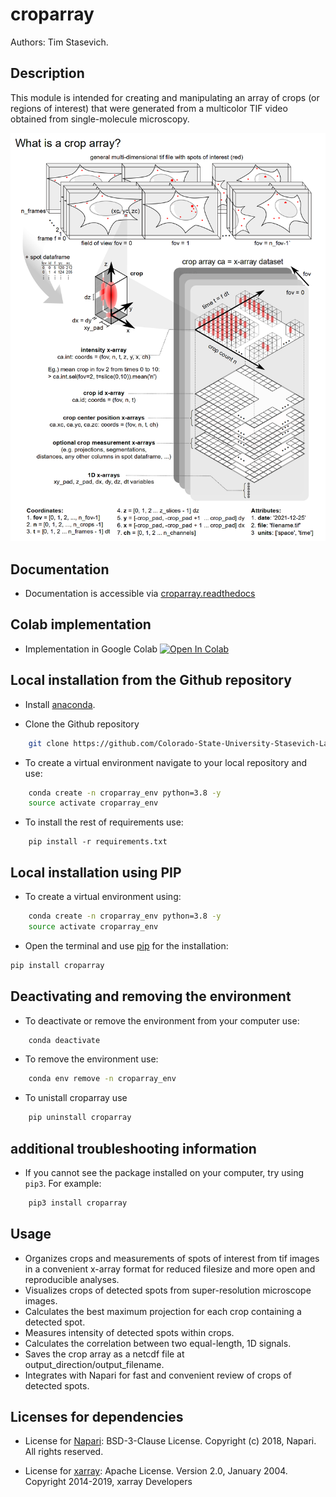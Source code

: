 # croparray
Authors: Tim Stasevich.

## Description
This module is intended for creating and manipulating an array of crops (or regions of interest) that were generated from a multicolor TIF video obtained from single-molecule microscopy.

<img src= https://github.com/Colorado-State-University-Stasevich-Lab/croparray/raw/main/docs/images/Fig1-CropArrayConceptV4.png alt="drawing" width="600"/>


## Documentation 
* Documentation is accessible via [croparray.readthedocs](https://croparray.readthedocs.io) 

## Colab implementation

 * Implementation in Google Colab [![Open In Colab](https://colab.research.google.com/assets/colab-badge.svg)]( https://colab.research.google.com/drive/1Ru-_ak9PpW9bGM_H9SlffmdDQOxG16-4?usp=sharing)

## Local installation from the Github repository

* Install [anaconda](https://anaconda.org).

* Clone the Github repository
```bash
    git clone https://github.com/Colorado-State-University-Stasevich-Lab/croparray.git
```

* To create a virtual environment navigate to your local repository and use:
```bash
    conda create -n croparray_env python=3.8 -y
    source activate croparray_env
```

* To install the rest of requirements use:
```
    pip install -r requirements.txt
```

## Local installation using PIP

* To create a virtual environment using:

```bash
    conda create -n croparray_env python=3.8 -y
    source activate croparray_env
```

* Open the terminal and use [pip](https://pip.pypa.io/en/stable/) for the installation:
```bash
pip install croparray
```

## Deactivating and removing the environment

* To deactivate or remove the environment from your computer use:
```bash
    conda deactivate
```
* To remove the environment use:
```bash
    conda env remove -n croparray_env
```
* To unistall croparray use
```bash
    pip uninstall croparray
```

## additional troubleshooting information
* If you cannot see the package installed on your computer, try using ```pip3```. For example: 
```bash
    pip3 install croparray
```


## Usage

* Organizes crops and measurements of spots of interest from tif images in a convenient x-array format for reduced filesize and more open and reproducible analyses.
* Visualizes crops of detected spots from super-resolution microscope images.
* Calculates the best maximum projection for each crop containing a detected spot.
* Measures intensity of detected spots within crops.
* Calculates the correlation between two equal-length, 1D signals.
* Saves the crop array as a netcdf file at output_direction/output_filename.
* Integrates with Napari for fast and convenient review of crops of detected spots.


## Licenses for dependencies
- License for [Napari](https://github.com/napari/napari): BSD-3-Clause License. Copyright (c) 2018, Napari. All rights reserved.

- License for [xarray](https://github.com/pydata/xarray): Apache License. Version 2.0, January 2004. Copyright 2014-2019, xarray Developers

